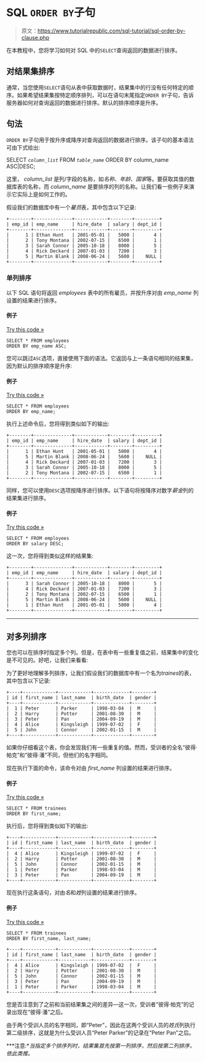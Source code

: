 # SQL `ORDER BY`子句

> 原文：<https://www.tutorialrepublic.com/sql-tutorial/sql-order-by-clause.php>

在本教程中，您将学习如何对 SQL 中的`SELECT`查询返回的数据进行排序。

## 对结果集排序

通常，当您使用`SELECT`语句从表中获取数据时，结果集中的行没有任何特定的顺序。如果希望结果集按特定顺序排列，可以在语句末尾指定`ORDER BY`子句，告诉服务器如何对查询返回的数据进行排序。默认的排序顺序是升序。

## 句法

`ORDER BY`子句用于按升序或降序对查询返回的数据进行排序。该子句的基本语法可由下式给出:

SELECT *`column_list`* FROM *`table_name`* ORDER BY column_name ASC|DESC;

这里， *column_list* 是列/字段的名称，如*名称*、*年龄*、*国家*等。要获取其值的数据库表的名称，而 *column_name* 是要排序的列的名称。让我们看一些例子来演示它实际上是如何工作的。

假设我们的数据库中有一个*雇员*表，其中包含以下记录:

```
+--------+--------------+------------+--------+---------+
| emp_id | emp_name     | hire_date  | salary | dept_id |
+--------+--------------+------------+--------+---------+
|      1 | Ethan Hunt   | 2001-05-01 |   5000 |       4 |
|      2 | Tony Montana | 2002-07-15 |   6500 |       1 |
|      3 | Sarah Connor | 2005-10-18 |   8000 |       5 |
|      4 | Rick Deckard | 2007-01-03 |   7200 |       3 |
|      5 | Martin Blank | 2008-06-24 |   5600 |    NULL |
+--------+--------------+------------+--------+---------+

```

### 单列排序

以下 SQL 语句将返回 *employees* 表中的所有雇员，并按升序对由 *emp_name* 列设置的结果进行排序。

#### 例子

[Try this code »](../codelab.php?topic=sql&file=sort-results-in-ascending-order "Try this code using online Editor")

```
SELECT * FROM employees 
ORDER BY emp_name ASC;
```

您可以跳过`ASC`选项，直接使用下面的语法。它返回与上一条语句相同的结果集，因为默认的排序顺序是升序:

#### 例子

[Try this code »](../codelab.php?topic=sql&file=default-sort-order "Try this code using online Editor")

```
SELECT * FROM employees 
ORDER BY emp_name;
```

执行上述命令后，您将得到类似如下的输出:

```
+--------+--------------+------------+--------+---------+
| emp_id | emp_name     | hire_date  | salary | dept_id |
+--------+--------------+------------+--------+---------+
|      1 | Ethan Hunt   | 2001-05-01 |   5000 |       4 |
|      5 | Martin Blank | 2008-06-24 |   5600 |    NULL |
|      4 | Rick Deckard | 2007-01-03 |   7200 |       3 |
|      3 | Sarah Connor | 2005-10-18 |   8000 |       5 |
|      2 | Tony Montana | 2002-07-15 |   6500 |       1 |
+--------+--------------+------------+--------+---------+

```

同样，您可以使用`DESC`选项按降序进行排序。以下语句将按降序对数字*薪金*列的结果集进行排序。

#### 例子

[Try this code »](../codelab.php?topic=sql&file=sort-results-in-descending-order "Try this code using online Editor")

```
SELECT * FROM employees 
ORDER BY salary DESC;
```

这一次，您将得到类似这样的结果集:

```
+--------+--------------+------------+--------+---------+
| emp_id | emp_name     | hire_date  | salary | dept_id |
+--------+--------------+------------+--------+---------+
|      3 | Sarah Connor | 2005-10-18 |   8000 |       5 |
|      4 | Rick Deckard | 2007-01-03 |   7200 |       3 |
|      2 | Tony Montana | 2002-07-15 |   6500 |       1 |
|      5 | Martin Blank | 2008-06-24 |   5600 |    NULL |
|      1 | Ethan Hunt   | 2001-05-01 |   5000 |       4 |
+--------+--------------+------------+--------+---------+

```

* * *

## 对多列排序

您也可以在排序时指定多个列。但是，在表中有一些重复值之前，结果集中的变化是不可见的。好吧，让我们来看看:

为了更好地理解多列排序，让我们假设我们的数据库中有一个名为*traines*的表，其中包含以下记录:

```
+----+------------+------------+-------------+--------+
| id | first_name | last_name  | birth_date  | gender |
+----+------------+------------+-------------+--------+
|  1 | Peter      | Parker     | 1998-03-04  |  M     |
|  2 | Harry      | Potter     | 2001-08-30  |  M     |
|  3 | Peter      | Pan        | 2004-09-19  |  M     |
|  4 | Alice      | Kingsleigh | 1999-07-02  |  F     |
|  5 | John       | Connor     | 2002-01-15  |  M     |
+----+------------+------------+-------------+--------+

```

如果你仔细看这个表，你会发现我们有一些重复的值。然而，受训者的全名“彼得·帕克”和“彼得·潘”不同，但他们的名字相同。

现在执行下面的命令，该命令对由 *first_name* 列设置的结果进行排序。

#### 例子

[Try this code »](../codelab.php?topic=sql&file=sort-on-a-single-column "Try this code using online Editor")

```
SELECT * FROM trainees 
ORDER BY first_name;
```

执行后，您将得到类似如下的输出:

```
+----+------------+------------+-------------+--------+
| id | first_name | last_name  | birth_date  | gender |
+----+------------+------------+-------------+--------+
|  4 | Alice      | Kingsleigh | 1999-07-02  |  F     |
|  2 | Harry      | Potter     | 2001-08-30  |  M     |
|  5 | John       | Connor     | 2002-01-15  |  M     |
|  1 | Peter      | Parker     | 1998-03-04  |  M     |
|  3 | Peter      | Pan        | 2004-09-19  |  M     |
+----+------------+------------+-------------+--------+

```

现在执行这条语句，对由*名*和*姓*列设置的结果进行排序。

#### 例子

[Try this code »](../codelab.php?topic=sql&file=sort-on-more-than-one-column "Try this code using online Editor")

```
SELECT * FROM trainees 
ORDER BY first_name, last_name;
```

```
+----+------------+------------+-------------+--------+
| id | first_name | last_name  | birth_date  | gender |
+----+------------+------------+-------------+--------+
|  4 | Alice      | Kingsleigh | 1999-07-02  |  F     |
|  2 | Harry      | Potter     | 2001-08-30  |  M     |
|  5 | John       | Connor     | 2002-01-15  |  M     |
|  3 | Peter      | Pan        | 2004-09-19  |  M     |
|  1 | Peter      | Parker     | 1998-03-04  |  M     |
+----+------------+------------+-------------+--------+

```

您是否注意到了之前和当前结果集之间的差异—这一次，受训者“彼得·帕克”的记录出现在“彼得·潘”之后。

由于两个受训人员的名字相同，即“Peter”，因此在这两个受训人员的*姓氏*列执行第二级排序，这就是为什么受训人员“Peter Parker”的记录在“Peter Pan”之后。

 ***注意:**当指定多个排序列时，结果集首先按第一列排序，然后按第二列排序，依此类推。*